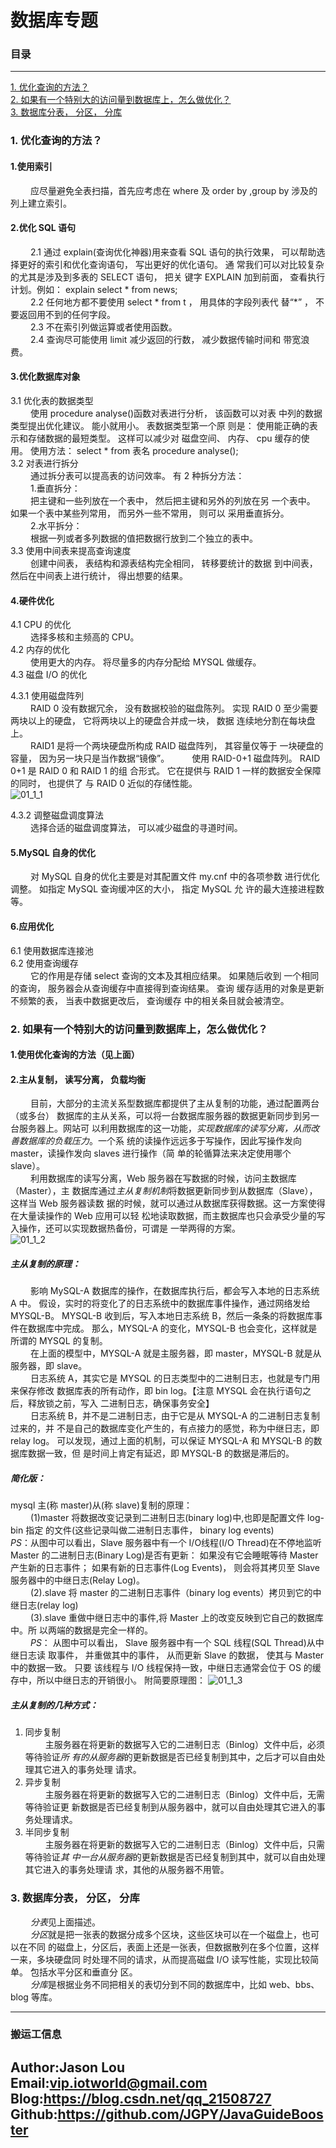 # 数据库专题

### 目录

---
<a href="#1">1. 优化查询的方法？</a> <br>
<a href="#2">2. 如果有一个特别大的访问量到数据库上，怎么做优化？</a> <br>
<a href="#3">3. 数据库分表， 分区， 分库</a> <br>


### <a name="1">1. 优化查询的方法？</a>

#### 1.使用索引
&ensp;&ensp;&ensp;&ensp;
应尽量避免全表扫描，首先应考虑在 where 及 order by ,group
by 涉及的列上建立索引。

#### 2.优化 SQL 语句
&ensp;&ensp;&ensp;&ensp;
    2.1 通过 explain(查询优化神器)用来查看 SQL 语句的执行效果，
可以帮助选择更好的索引和优化查询语句， 写出更好的优化语句。 通
常我们可以对比较复杂的尤其是涉及到多表的 SELECT 语句， 把关
键字 EXPLAIN 加到前面， 查看执行计划。例如： explain select * from
news; <br>
&ensp;&ensp;&ensp;&ensp;
    2.2 任何地方都不要使用 select * from t ， 用具体的字段列表代
替“*” ， 不要返回用不到的任何字段。 <br>
&ensp;&ensp;&ensp;&ensp;
    2.3 不在索引列做运算或者使用函数。 <br>
&ensp;&ensp;&ensp;&ensp;
    2.4 查询尽可能使用 limit 减少返回的行数， 减少数据传输时间和
带宽浪费。

#### 3.优化数据库对象
3.1 优化表的数据类型 <br>
&ensp;&ensp;&ensp;&ensp;
    使用 procedure analyse()函数对表进行分析， 该函数可以对表
中列的数据类型提出优化建议。 能小就用小。 表数据类型第一个原
则是： 使用能正确的表示和存储数据的最短类型。 这样可以减少对
磁盘空间、 内存、 cpu 缓存的使用。
使用方法： select * from 表名 procedure analyse(); <br>
3.2 对表进行拆分 <br>
&ensp;&ensp;&ensp;&ensp;
    通过拆分表可以提高表的访问效率。 有 2 种拆分方法： <br>
&ensp;&ensp;&ensp;&ensp;
    1.垂直拆分： <br>
&ensp;&ensp;&ensp;&ensp;
    把主键和一些列放在一个表中， 然后把主键和另外的列放在另
一个表中。 如果一个表中某些列常用， 而另外一些不常用， 则可以
采用垂直拆分。 <br>
&ensp;&ensp;&ensp;&ensp;
    2.水平拆分： <br>
&ensp;&ensp;&ensp;&ensp;
    根据一列或者多列数据的值把数据行放到二个独立的表中。 <br>
3.3 使用中间表来提高查询速度 <br>
&ensp;&ensp;&ensp;&ensp;
    创建中间表， 表结构和源表结构完全相同， 转移要统计的数据
到中间表， 然后在中间表上进行统计， 得出想要的结果。

#### 4.硬件优化 <br>
4.1 CPU 的优化 <br>
&ensp;&ensp;&ensp;&ensp;
    选择多核和主频高的 CPU。 <br>
4.2 内存的优化 <br>
&ensp;&ensp;&ensp;&ensp;
    使用更大的内存。 将尽量多的内存分配给 MYSQL 做缓存。 <br>
4.3 磁盘 I/O 的优化 <br>

4.3.1 使用磁盘阵列 <br>
&ensp;&ensp;&ensp;&ensp;
    RAID 0 没有数据冗余， 没有数据校验的磁盘陈列。 实现 RAID 0
至少需要两块以上的硬盘， 它将两块以上的硬盘合并成一块， 数据
连续地分割在每块盘上。 <br>
&ensp;&ensp;&ensp;&ensp;
    RAID1 是将一个两块硬盘所构成 RAID 磁盘阵列， 其容量仅等于
一块硬盘的容量， 因为另一块只是当作数据“镜像”。
&ensp;&ensp;&ensp;&ensp;
    使用 RAID-0+1 磁盘阵列。 RAID 0+1 是 RAID 0 和 RAID 1 的组
合形式。 它在提供与 RAID 1 一样的数据安全保障的同时， 也提供了
与 RAID 0 近似的存储性能。 <br>
![01_1_1](/data/images/Java应届生面试突击/数据库/01_1_1.png) <br>

4.3.2 调整磁盘调度算法 <br>
&ensp;&ensp;&ensp;&ensp;
    选择合适的磁盘调度算法， 可以减少磁盘的寻道时间。

#### 5.MySQL 自身的优化
&ensp;&ensp;&ensp;&ensp;
    对 MySQL 自身的优化主要是对其配置文件 my.cnf 中的各项参数
进行优化调整。 如指定 MySQL 查询缓冲区的大小， 指定 MySQL 允
许的最大连接进程数等。

#### 6.应用优化 <br>
6.1 使用数据库连接池 <br>
6.2 使用查询缓存 <br>
&ensp;&ensp;&ensp;&ensp;
    它的作用是存储 select 查询的文本及其相应结果。 如果随后收到
一个相同的查询， 服务器会从查询缓存中直接得到查询结果。 查询
缓存适用的对象是更新不频繁的表， 当表中数据更改后， 查询缓存
中的相关条目就会被清空。

### <a name="2">2. 如果有一个特别大的访问量到数据库上，怎么做优化？</a>

#### 1.使用优化查询的方法（见上面）

#### 2.主从复制， 读写分离， 负载均衡
&ensp;&ensp;&ensp;&ensp;
    目前，大部分的主流关系型数据库都提供了主从复制的功能，通过配置两台（或多台）
数据库的主从关系，可以将一台数据库服务器的数据更新同步到另一台服务器上。网站可
以利用数据库的这一功能，*实现数据库的读写分离，从而改善数据库的负载压力*。一个系
统的读操作远远多于写操作，因此写操作发向 master，读操作发向 slaves 进行操作（简
单的轮循算法来决定使用哪个 slave）。 <br>
&ensp;&ensp;&ensp;&ensp;
    利用数据库的读写分离，Web 服务器在写数据的时候，访问主数据库（Master），主
数据库通过*主从复制机制*将数据更新同步到从数据库（Slave），这样当 Web 服务器读数
据的时候，就可以通过从数据库获得数据。这一方案使得在大量读操作的 Web 应用可以轻
松地读取数据，而主数据库也只会承受少量的写入操作，还可以实现数据热备份，可谓是
一举两得的方案。 <br>
![01_1_2](/data/images/Java应届生面试突击/数据库/01_1_2.png) <br>

 
##### 主从复制的原理： <br>
&ensp;&ensp;&ensp;&ensp;
    影响 MySQL-A 数据库的操作，在数据库执行后，都会写入本地的日志系统 A 中。
假设，实时的将变化了的日志系统中的数据库事件操作，通过网络发给 MYSQL-B。
MYSQL-B 收到后，写入本地日志系统 B，然后一条条的将数据库事件在数据库中完成。
那么，MYSQL-A 的变化，MYSQL-B 也会变化，这样就是所谓的 MYSQL 的复制。 <br>
&ensp;&ensp;&ensp;&ensp;
    在上面的模型中，MYSQL-A 就是主服务器，即 master，MYSQL-B 就是从服务器，即
slave。 <br>
&ensp;&ensp;&ensp;&ensp;
    日志系统 A，其实它是 MYSQL 的日志类型中的二进制日志，也就是专门用来保存修改
数据库表的所有动作，即 bin log。【注意 MYSQL 会在执行语句之后，释放锁之前，写入
二进制日志，确保事务安全】 <br>
&ensp;&ensp;&ensp;&ensp;
    日志系统 B，并不是二进制日志，由于它是从 MYSQL-A 的二进制日志复制过来的，并
不是自己的数据库变化产生的，有点接力的感觉，称为中继日志，即 relay log。
可以发现，通过上面的机制，可以保证 MYSQL-A 和 MYSQL-B 的数据库数据一致，但
是时间上肯定有延迟，即 MYSQL-B 的数据是滞后的。 <br>

##### 简化版： <br>
mysql 主(称 master)从(称 slave)复制的原理： <br>
&ensp;&ensp;&ensp;&ensp;
    (1)master 将数据改变记录到二进制日志(binary log)中,也即是配置文件 log-bin 指定
的文件(这些记录叫做二进制日志事件， binary log events) <br>
    *PS*：从图中可以看出，Slave 服务器中有一个 I/O线程(I/O Thread)在不停地监听 Master
的二进制日志(Binary Log)是否有更新： 如果没有它会睡眠等待 Master 产生新的日志事件；
如果有新的日志事件(Log Events)， 则会将其拷贝至 Slave 服务器中的中继日志(Relay
Log)。 <br>
&ensp;&ensp;&ensp;&ensp;
    (2).slave 将 master 的二进制日志事件（binary log events）拷贝到它的中继日志(relay
log) <br>
&ensp;&ensp;&ensp;&ensp;
    (3).slave 重做中继日志中的事件,将 Master 上的改变反映到它自己的数据库中。所
以两端的数据是完全一样的。 <br>
&ensp;&ensp;&ensp;&ensp;
    *PS*： 从图中可以看出， Slave 服务器中有一个 SQL 线程(SQL Thread)从中继日志读
取事件， 并重做其中的事件， 从而更新 Slave 的数据， 使其与 Master 中的数据一致。 只要
该线程与 I/O 线程保持一致，中继日志通常会位于 OS 的缓存中，所以中继日志的开销很小。
附简要原理图：
![01_1_3](/data/images/Java应届生面试突击/数据库/01_1_3.png) <br>


##### 主从复制的几种方式： <br>
1. 同步复制 <br>
&ensp;&ensp;&ensp;&ensp;
    主服务器在将更新的数据写入它的二进制日志（Binlog）文件中后，必须等待验证*所
有的从服务器*的更新数据是否已经复制到其中，之后才可以自由处理其它进入的事务处理
请求。
2. 异步复制 <br>
&ensp;&ensp;&ensp;&ensp;
    主服务器在将更新的数据写入它的二进制日志（Binlog）文件中后，无需等待验证更
新数据是否已经复制到从服务器中，就可以自由处理其它进入的事务处理请求。
3. 半同步复制 <br>
&ensp;&ensp;&ensp;&ensp;
    主服务器在将更新的数据写入它的二进制日志（Binlog）文件中后，只需等待验证*其
中一台从服务器*的更新数据是否已经复制到其中，就可以自由处理其它进入的事务处理请
求，其他的从服务器不用管。 <br>

### <a name="3">3. 数据库分表， 分区， 分库</a>
&ensp;&ensp;&ensp;&ensp;
    *分表*见上面描述。 <br>
&ensp;&ensp;&ensp;&ensp;
    *分区*就是把一张表的数据分成多个区块，这些区块可以在一个磁盘上，也可以在不同
的磁盘上，分区后，表面上还是一张表，但数据散列在多个位置，这样一来，多块硬盘同
时处理不同的请求，从而提高磁盘 I/O 读写性能，实现比较简单。 包括水平分区和垂直分
区。 <br>
&ensp;&ensp;&ensp;&ensp;
    *分库*是根据业务不同把相关的表切分到不同的数据库中，比如 web、bbs、blog 等库。 <br>

---
### 搬运工信息
Author:Jason Lou <br>
Email:vip.iotworld@gmail.com <br>
Blog:https://blog.csdn.net/qq_21508727 <br>
Github:https://github.com/JGPY/JavaGuideBooster <br>
---